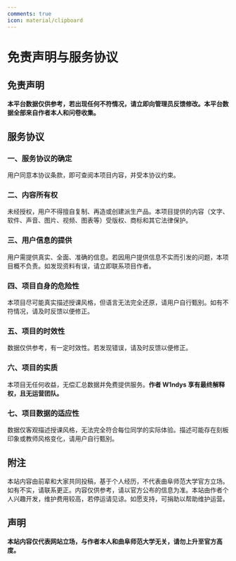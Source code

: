 ```yaml
---
comments: true
icon: material/clipboard
---
```


# 免责声明与服务协议

## 免责声明

**本平台数据仅供参考，若出现任何不符情况，请立即向管理员反馈修改。本平台数据全部来自作者本人和问卷收集。**

## 服务协议

### 一、服务协议的确定

用户同意本协议条款，即可查阅本项目内容，并受本协议约束。

### 二、内容所有权

未经授权，用户不得擅自复制、再造或创建派生产品。本项目提供的内容（文字、软件、声音、图片、视频、图表等）受版权、商标和其它法律保护。

### 三、用户信息的提供

用户需提供真实、全面、准确的信息。若因用户提供信息不实而引发的问题，本项目概不负责。如发现资料有误，请立即联系项目作者。

### 四、项目自身的危险性

本项目尽可能真实描述授课风格，但语言无法完全还原，请用户自行甄别。如有不符情况，请及时反馈以便修正。

### 五、项目的时效性

数据仅供参考，有一定时效性。若发现错误，请及时反馈以便修正。

### 六、项目的实质

本项目无任何收益，无偿汇总数据并免费提供服务。**作者 W1ndys 享有最终解释权，且无运营团队。**

### 七、项目数据的适应性

数据仅客观描述授课风格，无法完全符合每位同学的实际体验。描述可能存在刻板印象或教师风格变化，请用户自行甄别。

## 附注

本站内容由前辈和大家共同投稿，基于个人经历，不代表曲阜师范大学官方立场。如有不实，请联系更正。内容仅供参考，请以官方公布的信息为准。本站由作者个人兴趣开发，维护费用较高，若停运请见谅。如愿支持，可捐助以帮助维护运营。

## 声明

**本站内容仅代表网站立场，与作者本人和曲阜师范大学无关，请勿上升至官方高度。**
